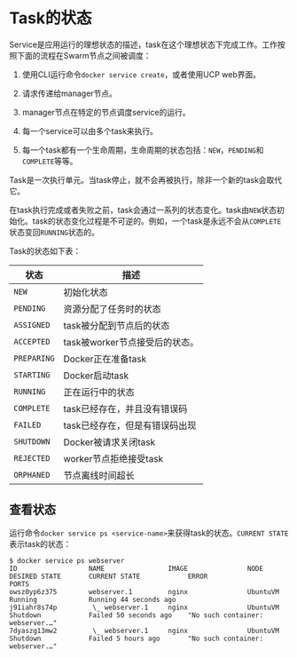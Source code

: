 # Task的状态

Service是应用运行的理想状态的描述，task在这个理想状态下完成工作。工作按照下面的流程在Swarm节点之间被调度：

1. 使用CLI运行命令`docker service create`，或者使用UCP web界面。

2. 请求传递给manager节点。

3. manager节点在特定的节点调度service的运行。

4. 每一个service可以由多个task来执行。

5. 每一个task都有一个生命周期，生命周期的状态包括：`NEW`，`PENDING`和`COMPLETE`等等。

Task是一次执行单元。当task停止，就不会再被执行，除非一个新的task会取代它。

在task执行完成或者失败之前，task会通过一系列的状态变化。task由`NEW`状态初始化。task的状态变化过程是不可逆的。例如，一个task是永远不会从`COMPLETE`状态变回`RUNNING`状态的。

Task的状态如下表：

|状态|描述|
|---|---|
|`NEW`|初始化状态|
|`PENDING`|资源分配了任务时的状态|
|`ASSIGNED`|task被分配到节点后的状态|
|`ACCEPTED`|task被worker节点接受后的状态。|
|`PREPARING`|Docker正在准备task|
|`STARTING`|Docker启动task|
|`RUNNING`|正在运行中的状态|
|`COMPLETE`|task已经存在，并且没有错误码|
|`FAILED`|task已经存在，但是有错误码出现|
|`SHUTDOWN`|Docker被请求关闭task|
|`REJECTED`|worker节点拒绝接受task|
|`ORPHANED`|节点离线时间超长|

## 查看状态

运行命令`docker service ps <service-name>`来获得task的状态。`CURRENT STATE`表示task的状态：

```
$ docker service ps webserver
ID                  NAME                IMAGE               NODE                DESIRED STATE       CURRENT STATE            ERROR                              PORTS
owsz0yp6z375        webserver.1         nginx               UbuntuVM            Running             Running 44 seconds ago                                      
j91iahr8s74p         \_ webserver.1     nginx               UbuntuVM            Shutdown            Failed 50 seconds ago    "No such container: webserver.…"   
7dyaszg13mw2         \_ webserver.1     nginx               UbuntuVM            Shutdown            Failed 5 hours ago       "No such container: webserver.…"  
```


